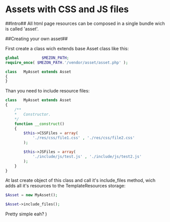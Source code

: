 # Assets with CSS and JS files
##Intro##
All html page resources can be composed in a single bundle wich is called 'asset'.

##Creating your own asset##

First create a class wich extends base Asset class like this:

```PHP
global          $MEZON_PATH;
require_once( $MEZON_PATH.'/vendor/asset/asset.php' );

class   MyAsset extends Asset
{
}
```

Than you need to include resource files:

```PHP
class   MyAsset extends Asset
{
    /**
    *   Constructor.
    */
    function __construct()
    {
        $this->CSSFiles = array(
            './res/css/file1.css' , './res/css/file2.css'
        );

        $this->JSFiles = array(
            './include/js/test.js' , './include/js/test2.js'
        );
    }
}
```

At last create object of this class and call it's include_files method, wich adds all it's resources to the TemplateResources storage:

```PHP
$Asset = new MyAsset();

$Asset->include_files();
```

Pretty simple eah? )